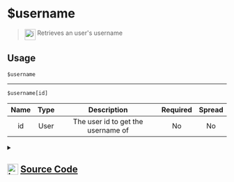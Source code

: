 # $username
> <img align="top" src="https://upload.wikimedia.org/wikipedia/commons/thumb/e/e4/Infobox_info_icon.svg/160px-Infobox_info_icon.svg.png?20150409153300" alt="image" width="25" height="auto"> Retrieves an user's username
## Usage
```
$username
```
---
```
$username[id]
```
| Name | Type | Description | Required | Spread
| :---: | :---: | :---: | :---: | :---: |
id | User | The user id to get the username of | No | No
<details>
<summary>
    
## <img align="top" src="https://cdn4.iconfinder.com/data/icons/iconsimple-logotypes/512/github-512.png" alt="image" width="25" height="auto">  [Source Code](https://github.com/tryforge/ForgeScript-V2/blob/main/src/native/username.ts)
    
</summary>
    
```ts
import { ArgType, NativeFunction } from "../structures/NativeFunction"
import { Return, ReturnType } from "../structures/Return"

export default new NativeFunction({
    name: "$username",
    version: "1.0.0",
    description: "Retrieves an user's username",
    brackets: false,
    args: [
        {
            name: "id",
            description: "The user id to get the username of",
            type: ArgType.User,
            rest: false
        }
    ],
    unwrap: true,
    execute: async function(ctx, [ user ]) {
        user ??= ctx.user // < No bracket support
        return Return.success(user?.username)
    }
})
```
    
</details>